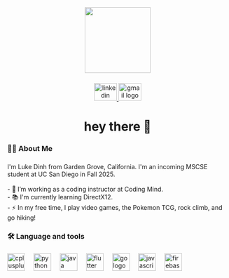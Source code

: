 <div align="center">
  <img height="150" src="https://external-content.duckduckgo.com/iu/?u=https%3A%2F%2Flparchive.org%2FCeleste%2FImages%2F26-LPCeleste1.gif&f=1&nofb=1&ipt=a76feecfd0acb8dabe8a7ce36e13b1c82221757b18075a1d2cc5ae2887ecd4c8&ipo=images"  />
</div>

###

<div align="center">
  <a href="https://www.linkedin.com/in/lxkedinh" target="_blank">
    <img src="https://raw.githubusercontent.com/maurodesouza/profile-readme-generator/master/src/assets/icons/social/linkedin/default.svg" width="52" height="40" alt="linkedin logo"  />
  </a>
  <a href="mailto:lukexdinh@gmail.com" target="_blank">
    <img src="https://raw.githubusercontent.com/maurodesouza/profile-readme-generator/master/src/assets/icons/social/gmail/default.svg" width="52" height="40" alt="gmail logo"  />
  </a>
</div>

###

<h1 align="center">hey there 👋</h1>

###

<h3 align="left">👩‍💻  About Me</h3>

###

<p align="left">I'm Luke Dinh from Garden Grove, California. I'm an incoming MSCSE student at UC San Diego in Fall 2025.<br><br>- 🔭 I’m working as a coding instructor at Coding Mind.<br>- 📚 I'm currently learning DirectX12.<br>- ⚡ In my free time, I play video games, the Pokemon TCG, rock climb, and go hiking!</p>

###

<h3 align="left">🛠 Language and tools</h3>

###

<div align="left">
  <img src="https://cdn.jsdelivr.net/gh/devicons/devicon/icons/cplusplus/cplusplus-original.svg" height="40" alt="cplusplus logo"  />
  <img width="12" />
  <img src="https://cdn.jsdelivr.net/gh/devicons/devicon/icons/python/python-original.svg" height="40" alt="python logo"  />
  <img width="12" />
  <img src="https://cdn.jsdelivr.net/gh/devicons/devicon/icons/java/java-original.svg" height="40" alt="java logo"  />
  <img width="12" />
  <img src="https://cdn.jsdelivr.net/gh/devicons/devicon/icons/flutter/flutter-original.svg" height="40" alt="flutter logo"  />
  <img width="12" />
  <img src="https://cdn.jsdelivr.net/gh/devicons/devicon/icons/go/go-original-wordmark.svg" height="40" alt="go logo"  />
  <img width="12" />
  <img src="https://cdn.jsdelivr.net/gh/devicons/devicon/icons/javascript/javascript-original.svg" height="40" alt="javascript logo"  />
  <img width="12" />
  <img src="https://cdn.jsdelivr.net/gh/devicons/devicon/icons/firebase/firebase-plain-wordmark.svg" height="40" alt="firebase logo"  />
</div>

###
